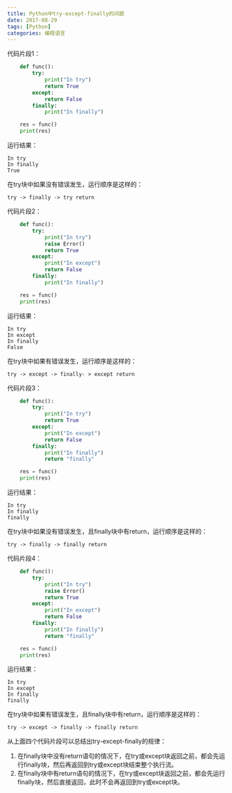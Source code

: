 ```yaml
---
title: Python中try-except-finally的问题
date: 2017-08-29
tags: [Python]
categories: 编程语言
---
```


代码片段1：

```Python
    def func():
        try:
            print("In try")
            return True
        except:
            return False
        finally:
            print("In finally")

    res = func()
    print(res)
```

运行结果：

    In try
    In finally
    True

在try块中如果没有错误发生，运行顺序是这样的：

    try -> finally -> try return

代码片段2：

```Python
    def func():
        try:
            print("In try")
            raise Error()
            return True
        except:
            print("In except")
            return False
        finally:
            print("In finally")

    res = func()
    print(res)
```

运行结果：

    In try
    In except
    In finally
    False

在try块中如果有错误发生，运行顺序是这样的：

    try -> except -> finally- > except return

代码片段3：

```Python
    def func():
        try:
            print("In try")
            return True
        except:
            print("In except")
            return False
        finally:
            print("In finally")
            return "finally"

    res = func()
    print(res)
```

运行结果：

    In try
    In finally
    finally

在try块中如果没有错误发生，且finally块中有return，运行顺序是这样的：

    try -> finally -> finally return

代码片段4：

```Python
    def func():
        try:
            print("In try")
            raise Error()
            return True
        except:
            print("In except")
            return False
        finally:
            print("In finally")
            return "finally"

    res = func()
    print(res)
```

运行结果：

    In try
    In except
    In finally
    finally

在try块中如果有错误发生，且finally块中有return，运行顺序是这样的：

    try -> except -> finally -> finally return

从上面四个代码片段可以总结出try-except-finally的规律：

1. 在finally块中没有return语句的情况下，在try或except块返回之前，都会先运行finally块，然后再返回到try或except块结束整个执行流。
2. 在finally块中有return语句的情况下，在try或except块返回之前，都会先运行finally块，然后直接返回，此时不会再返回到try或except块。
